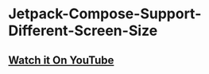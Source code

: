 # Jetpack-Compose-Support-Different-Screen-Size

## [Watch it On YouTube](https://youtu.be/GTzkNQDSDaM)
